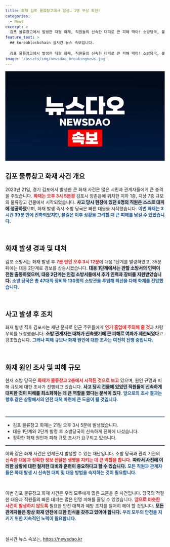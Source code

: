 ```yaml
---
title: 화재 김포 물류창고에서 발생… 1명 부상 확인!
categories:
  - News
excerpt: >
  김포 물류창고에서 발생한 대형 화재, 직원들의 신속한 대피로 큰 피해 막아! 소방당국, 불길을 3시간 만에 제압하며 화재 원인 조사 중. 연기 흡입 1명 병원 이송, 인근 주민들 주의 당부. 클릭으로 현장 속으로!
feature_text: >
  ## koreablockchain 실시간 뉴스 속보입니다.

  김포 물류창고에서 발생한 대형 화재, 직원들의 신속한 대피로 큰 피해 막아! 소방당국, 불길을 3시간 만에 제압하며 화재 원인 조사 중. 연기 흡입 1명 병원 이송, 인근 주민들 주의 당부. 클릭으로 현장 속으로!
image: '/assets/img/newsdao_breakingnews.jpg'
---
```


<p><img src="/assets/img/newsdao_breakingnews.jpg" alt="koreablockchain 속보" /></p>

<h2 data-ke-size="size26">김포 물류창고 화재 사건 개요</h2>

<p data-ke-size="size16">2023년 21일, 경기 김포에서 발생한 큰 화재 사건은 많은 시민과 관계자들에게 큰 충격을 주었습니다. <b><span style="color: #ee2323;">화재는 오후 3시 5분경</span></b> 김포시 양촌읍에 위치한 지하 1층, 지상 7층 규모의 물류창고 건물에서 시작되었습니다. <b><span style="background-color: #21538527;">사고 당시 현장에 있던 6명의 직원은 스스로 대피에 성공하였</span></b>으며, 화재 발생 즉시 소방 당국은 빠른 대응을 시작했습니다. <b><span style="color: #1a5490;">이번 화재는 3시간 39분 만에 진화되었지만, 불길은 이후 상황을 고려할 때 큰 피해를 남길 수 있었습니다.</span></b></p>

<p data-ke-size="size16">&nbsp;</p>

<h2 data-ke-size="size26">화재 발생 경과 및 대처</h2>

<p data-ke-size="size16">김포 소방서는 화재 발생 후 <b><span style="color: #ee2323;">7분 만인 오후 3시 12분</span></b>에 대응 1단계를 발령하였고, 35분 뒤에는 대응 2단계로 경보를 상승시켰습니다. <b><span style="background-color: #21538527;">대응 1단계에서는 관할 소방서의 인력이 전원 출동하였으며, 대응 2단계는 인접 소방서들에서 추가 인력과 장비를 지원받았습니다.</span></b> <b><span style="color: #1a5490;">소방 당국은 총 47대의 장비와 130명의 소방관을 투입해 최선을 다해 화재를 진압했습니다.</span></b></p>

<p data-ke-size="size16">&nbsp;</p>

<h2 data-ke-size="size26">사고 발생 후 조치</h2>

<p data-ke-size="size16">화재 발생 직후 김포시는 재난 문자로 인근 주민들에게 <b><span style="color: #ee2323;">연기 흡입에 주의해 줄 것</span></b>과 차량 우회를 요청했습니다. <b><span style="background-color: #21538527;">소방 관계자는 대처가 신속했기에 큰 피해로 여파가 제한되었다</span></b>고 강조했습니다. <b><span style="color: #1a5490;">그러나 피해 규모나 화재 원인에 대한 조사는 여전히 진행 중입니다.</span></b></p>

<p data-ke-size="size16">&nbsp;</p>

<h2 data-ke-size="size26">화재 원인 조사 및 피해 규모</h2>

<p data-ke-size="size16">현재 소방 당국은 <b><span style="color: #ee2323;">화재가 물류창고 2층에서 시작된 것으로 보고</span></b> 있으며, 원인 규명과 피해 규모에 대한 조사가 진행되고 있습니다. <b><span style="background-color: #21538527;">사고 당시 건물에 있었던 직원들이 신속하게 대피한 것이 피해를 최소화하는 데 큰 역할을 했다는 분석이 있다</span></b>. <b><span style="color: #1a5490;">앞으로의 조사 결과는 향후 같은 상황에서의 안전 대책 마련에 큰 도움이 될 것입니다.</span></b></p>

<p data-ke-size="size16">&nbsp;</p>

<hr style="height: 2px; background-color: #215385; border: none;"/>

<ul>
    <li>김포 물류창고 화재는 21일 오후 3시 5분에 발생했습니다.</li>
    <li>대응 1단계와 2단계 발령 후 소방당국이 신속하게 진화에 나섰습니다.</li>
    <li>정확한 화재 원인과 피해 규모 조사가 요구되고 있습니다.</li>
</ul>

<hr style="height: 2px; background-color: #215385; border: none;"/>

<p data-ke-size="size16">이와 같은 화재 사건은 언제든지 발생할 수 있는 재난입니다. 소방 당국과 관리 기관의 <b><span style="color: #ee2323;">신속한 대응과 정확한 정보 전달은 생명을 지키는 데 큰 역할을 합니다.</span></b> <b><span style="background-color: #21538527;">따라서 사전에 이러한 상황에 대한 철저한 대비와 훈련이 중요하다고 할 수 있습니다.</span></b> <b><span style="color: #1a5490;">모든 직원과 관계자들은 화재 발생 시 신속한 대피 및 대응 방법을 숙지하는 것이 필요합니다.</span></b></p> 

<p data-ke-size="size16">&nbsp;</p>

<p data-ke-size="size16">이번 김포 물류창고 화재 사건은 우리 모두에게 많은 교훈을 준 사건입니다. 당국의 적절한 대응과 직원들의 빠른 대피는 많은 인명 피해를 줄일 수 있었습니다. <b><span style="color: #ee2323;">앞으로 비슷한 사건이 발생하지 않도록</span></b> 필요한 안전 대책과 예방 조치를 철저히 해야 할 것입니다. <b><span style="background-color: #21538527;">모든 관계자들은 항상 화재 안전에 대한 인식을 갖추고 있어야 합니다.</span></b> <b><span style="color: #1a5490;">우리 모두의 안전을 지키기 위한 지속적인 노력이 필요합니다.</span></b></p> 

<p data-ke-size="size16">&nbsp;</p>
실시간 뉴스 속보는, <a href="https://newsdao.kr" rel="dofollow">https://newsdao.kr</a>


